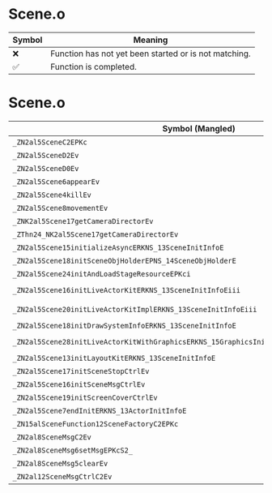 # Scene.o
| Symbol | Meaning 
| ------------- | ------------- 
| :x: | Function has not yet been started or is not matching. 
| :white_check_mark: | Function is completed. 


# Scene.o
| Symbol (Mangled) | Symbol (Demangled) | Decompiled? |
| ------------- |  ------------- | ------------- |
| `_ZN2al5SceneC2EPKc` | `al::Scene::Scene(char const*)` | :white_check_mark: |
| `_ZN2al5SceneD2Ev` | `al::Scene::~Scene()` | :white_check_mark: |
| `_ZN2al5SceneD0Ev` | `al::Scene::~Scene()` | :white_check_mark: |
| `_ZN2al5Scene6appearEv` | `al::Scene::appear(void)` | :white_check_mark: |
| `_ZN2al5Scene4killEv` | `al::Scene::kill(void)` | :white_check_mark: |
| `_ZN2al5Scene8movementEv` | `al::Scene::movement(void)` | :white_check_mark: |
| `_ZNK2al5Scene17getCameraDirectorEv` | `al::Scene::getCameraDirector(void)const` | :white_check_mark: |
| `_ZThn24_NK2al5Scene17getCameraDirectorEv` | ``non-virtual thunk to'al::Scene::getCameraDirector(void)const` | :white_check_mark: |
| `_ZN2al5Scene15initializeAsyncERKNS_13SceneInitInfoE` | `al::Scene::initializeAsync(al::SceneInitInfo const&)` | :white_check_mark: |
| `_ZN2al5Scene18initSceneObjHolderEPNS_14SceneObjHolderE` | `al::Scene::initSceneObjHolder(al::SceneObjHolder *)` | :white_check_mark: |
| `_ZN2al5Scene24initAndLoadStageResourceEPKci` | `al::Scene::initAndLoadStageResource(char const*,int)` | :white_check_mark: |
| `_ZN2al5Scene16initLiveActorKitERKNS_13SceneInitInfoEiii` | `al::Scene::initLiveActorKit(al::SceneInitInfo const&,int,int,int)` | :white_check_mark: |
| `_ZN2al5Scene20initLiveActorKitImplERKNS_13SceneInitInfoEiii` | `al::Scene::initLiveActorKitImpl(al::SceneInitInfo const&,int,int,int)` | :white_check_mark: |
| `_ZN2al5Scene18initDrawSystemInfoERKNS_13SceneInitInfoE` | `al::Scene::initDrawSystemInfo(al::SceneInitInfo const&)` | :white_check_mark: |
| `_ZN2al5Scene28initLiveActorKitWithGraphicsERKNS_15GraphicsInitArgERKNS_13SceneInitInfoEiii` | `al::Scene::initLiveActorKitWithGraphics(al::GraphicsInitArg const&,al::SceneInitInfo const&,int,int,int)` | :white_check_mark: |
| `_ZN2al5Scene13initLayoutKitERKNS_13SceneInitInfoE` | `al::Scene::initLayoutKit(al::SceneInitInfo const&)` | :white_check_mark: |
| `_ZN2al5Scene17initSceneStopCtrlEv` | `al::Scene::initSceneStopCtrl(void)` | :white_check_mark: |
| `_ZN2al5Scene16initSceneMsgCtrlEv` | `al::Scene::initSceneMsgCtrl(void)` | :white_check_mark: |
| `_ZN2al5Scene19initScreenCoverCtrlEv` | `al::Scene::initScreenCoverCtrl(void)` | :white_check_mark: |
| `_ZN2al5Scene7endInitERKNS_13ActorInitInfoE` | `al::Scene::endInit(al::ActorInitInfo const&)` | :white_check_mark: |
| `_ZN15alSceneFunction12SceneFactoryC2EPKc` | `alSceneFunction::SceneFactory::SceneFactory(char const*)` | :white_check_mark: |
| `_ZN2al8SceneMsgC2Ev` | `al::SceneMsg::SceneMsg(void)` | :white_check_mark: |
| `_ZN2al8SceneMsg6setMsgEPKcS2_` | `al::SceneMsg::setMsg(char const*,char const*)` | :white_check_mark: |
| `_ZN2al8SceneMsg5clearEv` | `al::SceneMsg::clear(void)` | :white_check_mark: |
| `_ZN2al12SceneMsgCtrlC2Ev` | `al::SceneMsgCtrl::SceneMsgCtrl(void)` | :white_check_mark: |
